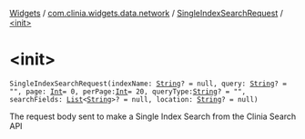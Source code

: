 [Widgets](../../index.md) / [com.clinia.widgets.data.network](../index.md) / [SingleIndexSearchRequest](index.md) / [&lt;init&gt;](./-init-.md)

# &lt;init&gt;

`SingleIndexSearchRequest(indexName: `[`String`](https://kotlinlang.org/api/latest/jvm/stdlib/kotlin/-string/index.html)`? = null, query: `[`String`](https://kotlinlang.org/api/latest/jvm/stdlib/kotlin/-string/index.html)`? = "", page: `[`Int`](https://kotlinlang.org/api/latest/jvm/stdlib/kotlin/-int/index.html)` = 0, perPage: `[`Int`](https://kotlinlang.org/api/latest/jvm/stdlib/kotlin/-int/index.html)` = 20, queryType: `[`String`](https://kotlinlang.org/api/latest/jvm/stdlib/kotlin/-string/index.html)`? = "", searchFields: `[`List`](https://kotlinlang.org/api/latest/jvm/stdlib/kotlin.collections/-list/index.html)`<`[`String`](https://kotlinlang.org/api/latest/jvm/stdlib/kotlin/-string/index.html)`>? = null, location: `[`String`](https://kotlinlang.org/api/latest/jvm/stdlib/kotlin/-string/index.html)`? = null)`

The request body sent to make a Single Index Search from the Clinia Search API

